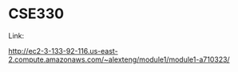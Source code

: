 # CSE330

Link:

http://ec2-3-133-92-116.us-east-2.compute.amazonaws.com/~alexteng/module1/module1-a710323/
